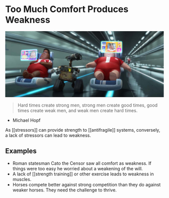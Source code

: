 # Too Much Comfort Produces Weakness

![](/assets/images/wall-e-humans.jpg)

> Hard times create strong men, strong men create good times, good times create weak men, and weak men create hard times.

- Michael Hopf

As [[stressors]] can provide strength to [[antifragile]] systems, conversely, a lack of stressors can lead to weakness.

## Examples

- Roman statesman Cato the Censor saw all comfort as weakness. If things were too easy he worried about a weakening of the will.
- A lack of [[strength training]] or other exercise leads to weakness in muscles.
- Horses compete better against strong competition than they do against weaker horses. They need the challenge to thrive.
